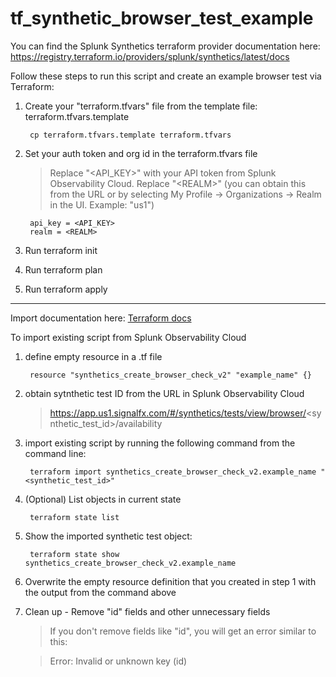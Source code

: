 # tf_synthetic_browser_test_example

You can find the Splunk Synthetics terraform provider documentation here: https://registry.terraform.io/providers/splunk/synthetics/latest/docs

Follow these steps to run this script and create an example browser test via Terraform:

1. Create your "terraform.tfvars" file from the template file: terraform.tfvars.template

        cp terraform.tfvars.template terraform.tfvars

2. Set your auth token and org id in the terraform.tfvars file

    > Replace "\<API_KEY>" with your API token from Splunk Observability Cloud. Replace "\<REALM>" (you can obtain this from the URL or by selecting My Profile -> Organizations -> Realm in the UI. Example: "us1")

        api_key = <API_KEY>
        realm = <REALM>

3. Run 
        terraform init

4. Run 
        terraform plan

5. Run 
        terraform apply

-------

Import documentation here: [Terraform docs](https://developer.hashicorp.com/terraform/cli/import/usage)

To import existing script from Splunk Observability Cloud

1. define empty resource in a .tf file

        resource "synthetics_create_browser_check_v2" "example_name" {}

2. obtain sytnthetic test ID from the URL in Splunk Observability Cloud

    > https://app.us1.signalfx.com/#/synthetics/tests/view/browser/<synthetic_test_id>/availability

3. import existing script by running the following command from the command line:

        terraform import synthetics_create_browser_check_v2.example_name "<synthetic_test_id>"

4. (Optional) List objects in current state

        terraform state list

5. Show the imported synthetic test object:

        terraform state show synthetics_create_browser_check_v2.example_name

6. Overwrite the empty resource definition that you created in step 1 with the output from the command above

7. Clean up - Remove "id" fields and other unnecessary fields

    > If you don't remove fields like "id", you will get an error similar to this:

    > Error: Invalid or unknown key (id)